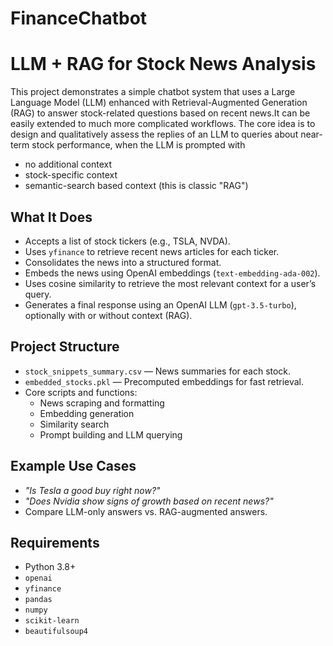 # FinanceChatbot

# LLM + RAG for Stock News Analysis

This project demonstrates a simple chatbot system that uses a Large Language Model (LLM) enhanced with Retrieval-Augmented Generation (RAG) to answer stock-related questions based on recent news.It can be easily extended to much more complicated workflows.  The core idea is to design and qualitatively assess the replies of an LLM to queries about near-term stock performance, when the LLM is prompted with
- no additional context
- stock-specific context
- semantic-search based context (this is classic "RAG")

## What It Does

- Accepts a list of stock tickers (e.g., TSLA, NVDA).
- Uses `yfinance` to retrieve recent news articles for each ticker.
- Consolidates the news into a structured format.
- Embeds the news using OpenAI embeddings (`text-embedding-ada-002`).
- Uses cosine similarity to retrieve the most relevant context for a user’s query.
- Generates a final response using an OpenAI LLM (`gpt-3.5-turbo`), optionally with or without context (RAG).

## Project Structure

- `stock_snippets_summary.csv` — News summaries for each stock.
- `embedded_stocks.pkl` — Precomputed embeddings for fast retrieval.
- Core scripts and functions:
  - News scraping and formatting
  - Embedding generation
  - Similarity search
  - Prompt building and LLM querying

## Example Use Cases

- *"Is Tesla a good buy right now?"*
- *"Does Nvidia show signs of growth based on recent news?"*
- Compare LLM-only answers vs. RAG-augmented answers.

## Requirements

- Python 3.8+
- `openai`
- `yfinance`
- `pandas`
- `numpy`
- `scikit-learn`
- `beautifulsoup4`


